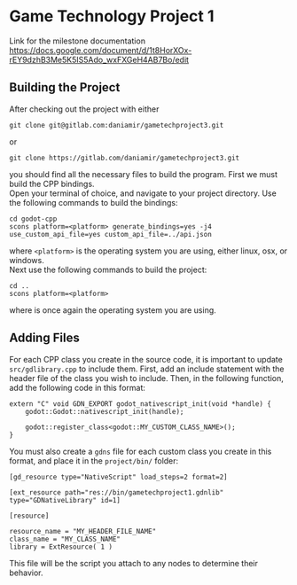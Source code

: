 # Game Technology Project 1
Link for the milestone documentation https://docs.google.com/document/d/1t8HorXOx-rEY9dzhB3Me5K5IS5Ado_wxFXGeH4AB7Bo/edit
## Building the Project
After checking out the project with either
```
git clone git@gitlab.com:daniamir/gametechproject3.git
```
or 
```
git clone https://gitlab.com/daniamir/gametechproject3.git
```
you should find all the necessary files to build the program. First we must build the CPP bindings.<br>
Open your terminal of choice, and navigate to your project directory. Use the following commands to build the bindings:
```
cd godot-cpp
scons platform=<platform> generate_bindings=yes -j4 use_custom_api_file=yes custom_api_file=../api.json
```
where `<platform>` is the operating system you are using, either linux, osx, or windows.<br>
Next use the following commands to build the project:
```
cd ..
scons platform=<platform>
```
where <platform> is once again the operating system you are using.<br>
## Adding Files
For each CPP class you create in the source code, it is important to update `src/gdlibrary.cpp` to include them. First, add an include statement with the header file of the class you wish to include. Then, in the following function, add the following code in this format:
```
extern "C" void GDN_EXPORT godot_nativescript_init(void *handle) {
    godot::Godot::nativescript_init(handle);

    godot::register_class<godot::MY_CUSTOM_CLASS_NAME>();
}
```
You must also create a `gdns` file for each custom class you create in this format, and place it in the `project/bin/` folder:
```
[gd_resource type="NativeScript" load_steps=2 format=2]

[ext_resource path="res://bin/gametechproject1.gdnlib" type="GDNativeLibrary" id=1]

[resource]

resource_name = "MY_HEADER_FILE_NAME"
class_name = "MY_CLASS_NAME"
library = ExtResource( 1 )
```
This file will be the script you attach to any nodes to determine their behavior.

